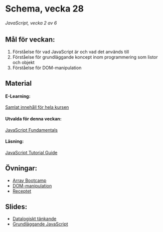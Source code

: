 # Schema, vecka 28

###### JavaScript, vecka 2 av 6

## Mål för veckan:
1. Förståelse för vad JavaScript är och vad det används till
2. Förståelse för grundläggande koncept inom programmering som listor och objekt
3. Förståelse för DOM-manipulation

## Material
#### E-Learning:
[Samlat innehåll för hela kursen](https://github.com/Lexicon-Frontend-2024/e-learning-material/edit/main/README.md)
#### Utvalda för denna veckan:
[JavaScript Fundamentals](https://app.pluralsight.com/library/courses/fundamentals-javascript/table-of-contents)
#### Läsning:
[JavaScript Tutorial Guide](https://www.w3schools.com/js/)

## Övningar:
* [Array Bootcamp]()
* [DOM-manipulation](https://github.com/Lexicon-Frontend-2024/exercise-js-dom-manipulation)
* [Receptet](https://github.com/Lexicon-Frontend-2024/exercise-js-recipe-manipulation/tree/main)

## Slides:
* [Datalogiskt tänkande](https://docs.google.com/presentation/d/13CtjmEz_yLvmpvim6IAzquIqzJ87Wpfu4pNUo0jFcSc)
* [Grundläggande JavaScript](https://docs.google.com/presentation/d/1om0xpdCwdhISmljJbGc0RxFfeGwxEGqj/edit?usp=sharing&ouid=117251319654116712560&rtpof=true&sd=true)

